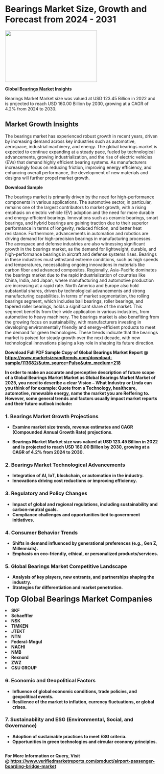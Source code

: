 <H1>Bearings Market Size, Growth and Forecast from 2024 - 2031</H1><img class="aligncenter size-medium wp-image-584254" src="https://thirdeyenews.in/wp-content/uploads/2024/09/Global-Market-Research-300x168.jpeg" alt="" width="300" height="168" /><p><strong>Global&nbsp;<a href="https://www.marketsizeandtrends.com/download-sample/113682/&amp;utm_source=Pulse&amp;utm_medium=218">Bearings Market</a> Insights</strong></p><p>Bearings Market Market size was valued at USD 123.45 Billion in 2022 and is projected to reach USD 160.00 Billion by 2030, growing at a CAGR of 4.2% from 2024 to 2030.</p><p><h2>Market Growth Insights</h2> <p>The bearings market has experienced robust growth in recent years, driven by increasing demand across key industries such as automotive, aerospace, industrial machinery, and energy. The global bearings market is expected to continue expanding at a steady pace, fueled by technological advancements, growing industrialization, and the rise of electric vehicles (EVs) that demand highly efficient bearing systems. As manufacturers increasingly focus on reducing friction, improving energy efficiency, and enhancing overall performance, the development of new materials and designs will further propel market growth.</p> <p><strong>Download Sample</strong></p> <p>The bearings market is primarily driven by the need for high-performance components in various applications. The automotive sector, in particular, remains one of the largest contributors to market growth, with a rising emphasis on electric vehicle (EV) adoption and the need for more durable and energy-efficient bearings. Innovations such as ceramic bearings, smart bearings, and hybrid bearings are gaining traction due to their superior performance in terms of longevity, reduced friction, and better heat resistance. Furthermore, advancements in automation and robotics are driving demand for high-precision bearings in manufacturing processes. The aerospace and defense industries are also witnessing significant growth in the bearings market, as the demand for lightweight, durable, and high-performance bearings in aircraft and defense systems rises. Bearings in these industries must withstand extreme conditions, such as high speeds and temperatures, necessitating ongoing innovations in materials like carbon fiber and advanced composites. Regionally, Asia-Pacific dominates the bearings market due to the rapid industrialization of countries like China, India, and Japan, where manufacturing and automotive production are increasing at a rapid rate. North America and Europe also hold substantial shares, driven by technological advancements and strong manufacturing capabilities. In terms of market segmentation, the rolling bearings segment, which includes ball bearings, roller bearings, and tapered roller bearings, holds a significant share of the market. This segment benefits from their wide application in various industries, from automotive to heavy machinery. The bearings market is also benefiting from the growing focus on sustainability, with manufacturers investing in developing environmentally friendly and energy-efficient products to meet the demand for green technologies. These trends indicate that the bearings market is poised for steady growth over the next decade, with new technological innovations playing a key role in shaping its future direction.</p> <p><strong></p><p><span class=""><strong>Download Full PDF Sample Copy of Global Bearings Market Report</strong> @ <a href="https://www.marketsizeandtrends.com/download-sample/113682/&amp;utm_source=Pulse&amp;utm_medium=218" target="_blank">https://www.marketsizeandtrends.com/download-sample/113682/&amp;utm_source=Pulse&amp;utm_medium=218</a></span></p><p>In order to make an accurate and perceptive description of future scope of a Global&nbsp;Bearings Market Market as Global&nbsp;Bearings Market Market of 2025, you need to describe a clear Vision &ndash; What Industry or Linda can you think of for example: Quote from a Technology, healthcare, automotive, renewable energy, name the market you are Reffering to. However, some general trends and factors usually impact market reports and their future outlook include:</p><h3>1.&nbsp;<strong>Bearings Market Growth Projections</strong></h3><ul><li>Examine market size trends, revenue estimates and CAGR (Compounded Annual Growth Rate) projections.</li><li><p>Bearings Market Market size was valued at USD 123.45 Billion in 2022 and is projected to reach USD 160.00 Billion by 2030, growing at a CAGR of 4.2% from 2024 to 2030.</p></li></ul><h3>2.&nbsp;<strong>Bearings Market Technological Advancements</strong></h3><ul><li>Integration of AI, IoT, blockchain, or automation in the industry.</li><li>Innovations driving cost reductions or improving efficiency.</li></ul><h3>3.&nbsp;<strong>Regulatory and Policy Changes</strong></h3><ul><li>Impact of global and regional regulations, including sustainability and carbon-neutral goals.</li><li>Compliance challenges and opportunities tied to government initiatives.</li></ul><h3>4.&nbsp;<strong>Consumer Behavior Trends</strong></h3><ul><li>Shifts in demand influenced by generational preferences (e.g., Gen Z, Millennials).</li><li>Emphasis on eco-friendly, ethical, or personalized products/services.</li></ul><h3>5.&nbsp;<strong>Global Bearings Market Competitive Landscape</strong></h3><ul><li>Analysis of key players, new entrants, and partnerships shaping the industry.</li><li>Strategies for differentiation and market penetration.</li></ul><p data-pm-slice="1 1 []"><span style="color: inherit; font-family: inherit; font-size: 25px;">Top Global Bearings Market Companies</span></p><div class="" data-test-id=""><p><li>SKF</li><li> Schaeffler</li><li> NSK</li><li> TIMKEN</li><li> JTEKT</li><li> NTN</li><li> Federal-Mogul</li><li> NACHI</li><li> NMB</li><li> Rexnord</li><li> ZWZ</li><li> C&U GROUP</li></p></div><h3>6.&nbsp;<strong>Economic and Geopolitical Factors</strong></h3><ul><li>Influence of global economic conditions, trade policies, and geopolitical events.</li><li>Resilience of the market to inflation, currency fluctuations, or global crises.</li></ul><h3>7.&nbsp;<strong>Sustainability and ESG (Environmental, Social, and Governance)</strong></h3><ul><li>Adoption of sustainable practices to meet ESG criteria.</li><li>Opportunities in green technologies and circular economy principles.</li></ul><h2><strong style="font-size: 14px;">For More Information or Query, Visit @&nbsp;</strong><a style="background-color: #ffffff; font-size: 14px;" href="https://www.marketsizeandtrends.com/report/bearings-market/" target="_blank">https://www.verifiedmarketreports.com/product/airport-passenger-boarding-bridge-market</a></h2>
